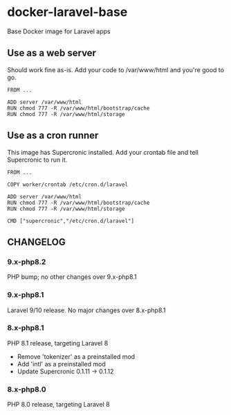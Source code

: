 # docker-laravel-base
Base Docker image for Laravel apps

## Use as a web server
Should work fine as-is.  Add your code to /var/www/html and you're good to go.
```
FROM ...

ADD server /var/www/html
RUN chmod 777 -R /var/www/html/bootstrap/cache
RUN chmod 777 -R /var/www/html/storage
```

## Use as a cron runner
This image has Supercronic installed.  Add your crontab file and tell Supercronic to run it.
```
FROM ...

COPY worker/crontab /etc/cron.d/laravel

ADD server /var/www/html
RUN chmod 777 -R /var/www/html/bootstrap/cache
RUN chmod 777 -R /var/www/html/storage

CMD ["supercronic","/etc/cron.d/laravel"]
```

## CHANGELOG

### 9.x-php8.2
PHP bump; no other changes over 9.x-php8.1

### 9.x-php8.1
Laravel 9/10 release.  No major changes over 8.x-php8.1

### 8.x-php8.1
PHP 8.1 release, targeting Laravel 8
* Remove 'tokenizer' as a preinstalled mod
* Add 'intl' as a preinstalled mod
* Update Supercronic 0.1.11 -> 0.1.12

### 8.x-php8.0
PHP 8.0 release, targeting Laravel 8
